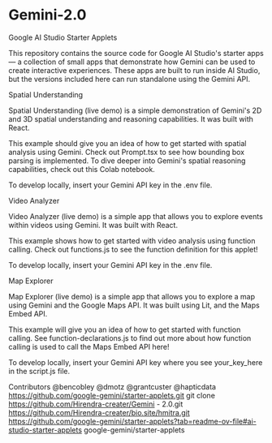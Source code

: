 # Gemini-2.0
Google AI Studio Starter Applets
<br>

This repository contains the source code for Google AI Studio's starter apps — a collection of small apps that demonstrate how Gemini can be used to create interactive experiences. These apps are built to run inside AI Studio, but the versions included here can run standalone using the Gemini API.

Spatial Understanding
<br>

Spatial Understanding (live demo) is a simple demonstration of Gemini's 2D and 3D spatial understanding and reasoning capabilities. It was built with React.

This example should give you an idea of how to get started with spatial analysis using Gemini. Check out Prompt.tsx to see how bounding box parsing is implemented. To dive deeper into Gemini's spatial reasoning capabilities, check out this Colab notebook.

To develop locally, insert your Gemini API key in the .env file.

Video Analyzer
<br>

Video Analyzer (live demo) is a simple app that allows you to explore events within videos using Gemini. It was built with React.

This example shows how to get started with video analysis using function calling. Check out functions.js to see the function definition for this applet!

To develop locally, insert your Gemini API key in the .env file.

Map Explorer
<br>

Map Explorer (live demo) is a simple app that allows you to explore a map using Gemini and the Google Maps API. It was built using Lit, and the Maps Embed API.

This example will give you an idea of how to get started with function calling. See function-declarations.js to find out more about how function calling is used to call the Maps Embed API here!

To develop locally, insert your Gemini API key where you see your_key_here in the script.js file.

Contributors
@bencobley
@dmotz
@grantcuster
@hapticdata
https://github.com/google-gemini/starter-applets.git
git clone https://github.com/Hirendra-creater/Gemini - 2.0.git
https://github.com/Hirendra-creater/bio.site/hmitra.git
https://github.com/google-gemini/starter-applets?tab=readme-ov-file#ai-studio-starter-applets
google-gemini/starter-applets


